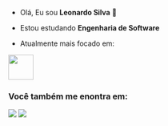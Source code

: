 - Olá, Eu sou **Leonardo Silva** 👋
- Estou estudando **Engenharia de Software**


- Atualmente mais focado em:

<div style="display: inline">
<img width='50' height='50' src="https://cdn.jsdelivr.net/gh/devicons/devicon@latest/icons/python/python-original.svg" />
</div>

### Você também me enontra em:

<a href="www.linkedin.com/in/leonardossilva2024"><img src="https://img.shields.io/badge/linkedin-%230077B5.svg?style=for-the-badge&logo=linkedin&logoColor=white"></a>
<a href="esleonardo2024@gmail.com"><img src="https://img.shields.io/badge/Gmail-D14836?style=for-the-badge&logo=gmail&logoColor=white"></a>
